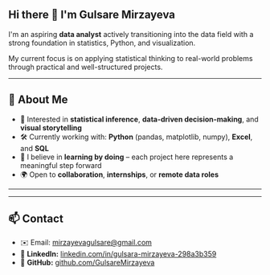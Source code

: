 ## Hi there 👋 I'm Gulsare Mirzayeva

I'm an aspiring **data analyst** actively transitioning into the data field with a strong foundation in statistics, Python, and visualization.

My current focus is on applying statistical thinking to real-world problems through practical and well-structured projects.

---

## 📌 About Me

- 🎯 Interested in **statistical inference**, **data-driven decision-making**, and **visual storytelling**
- 🛠️ Currently working with: **Python** (pandas, matplotlib, numpy), **Excel**, and **SQL**
- 🧠 I believe in **learning by doing** – each project here represents a meaningful step forward
- 🌍 Open to **collaboration**, **internships**, or **remote data roles**

---

---

## 📫 Contact

- ✉️ Email: mirzayevagulsare@gmail.com
- 🔗 **LinkedIn:** [linkedin.com/in/gulsara-mirzayeva-298a3b359](https://www.linkedin.com/in/gulsara-mirzayeva-298a3b359/)  
- 🔗 **GitHub:** [github.com/GulsareMirzayeva](https://github.com/GulsareMirzayeva)
